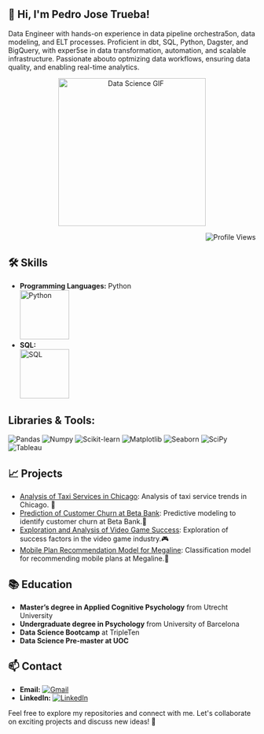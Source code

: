 ## 👋 Hi, I'm Pedro Jose Trueba!
Data Engineer with hands-on experience in data pipeline orchestra5on, data modeling, and ELT processes. Proficient in dbt, SQL, Python, Dagster, and BigQuery, with exper5se in data transformation, automation, and scalable infrastructure. Passionate abouto optmizing data workflows, ensuring data quality, and enabling real-time analytics. 

<p align="center">
  <img src="https://media.giphy.com/media/l3q2WMhNcyFOWP280/giphy.gif" alt="Data Science GIF" width="300" />
</p>

<p align="right">
  <img src="https://komarev.com/ghpvc/?username=PedroJoseTrueba&color=blue" alt="Profile Views">
</p>

## 🛠 Skills
- **Programming Languages:** Python
  <br>
  <img src="https://upload.wikimedia.org/wikipedia/commons/c/c3/Python-logo-notext.svg" alt="Python" width="100"/>
- **SQL:**
  <br>
  <img src="https://img.icons8.com/color/452/sql.png" alt="SQL" width="100"/>

## **Libraries & Tools:** 
![Pandas](https://img.shields.io/badge/Pandas-150458?style=for-the-badge&logo=pandas&logoColor=white) ![Numpy](https://img.shields.io/badge/Numpy-013243?style=for-the-badge&logo=numpy&logoColor=white) ![Scikit-learn](https://img.shields.io/badge/Scikit--learn-F7931E?style=for-the-badge&logo=scikit-learn&logoColor=white) ![Matplotlib](https://img.shields.io/badge/Matplotlib-013243?style=for-the-badge&logo=matplotlib&logoColor=white) ![Seaborn](https://img.shields.io/badge/Seaborn-4C8CBF?style=for-the-badge&logo=seaborn&logoColor=white) ![SciPy](https://img.shields.io/badge/SciPy-8CAAE6?style=for-the-badge&logo=scipy&logoColor=white) ![Tableau](https://img.shields.io/badge/Tableau-E97627?style=for-the-badge&logo=tableau&logoColor=white)

## 📈 Projects
- [Analysis of Taxi Services in Chicago](https://github.com/PedroJoseTrueba/Proyecto5_Tendencias_de_exito_en_la_Industria_de_Videojuegos.git): Analysis of taxi service trends in Chicago. 🚕
- [Prediction of Customer Churn at Beta Bank](https://github.com/PedroJoseTrueba/Prediction_of_Customer_Churn_at_Beta_Bank): Predictive modeling to identify customer churn at Beta Bank.🏦
- [Exploration and Analysis of Video Game Success](https://github.com/PedroJoseTrueba/Proyecto5_Tendencias_de_exito_en_la_Industria_de_Videojuegos.git): Exploration of success factors in the video game industry.🎮
- [Mobile Plan Recommendation Model for Megaline](https://github.com/PedroJoseTrueba/Modelo_de_Clasificacion_para_la_Recomendacion_de_Planes_Moviles_de_Megaline): Classification model for recommending mobile plans at Megaline.📱



## 📚 Education
- **Master’s degree in Applied Cognitive Psychology** from Utrecht University
- **Undergraduate degree in Psychology** from University of Barcelona
- **Data Science Bootcamp** at TripleTen
- **Data Science Pre-master at UOC**

## 📫 Contact
- **Email:** [![Gmail](https://img.shields.io/badge/Gmail-EA4335?style=for-the-badge&logo=gmail&logoColor=white)](mailto:pedrotrueba97@gmail.com)
- **LinkedIn:** [![LinkedIn](https://img.shields.io/badge/LinkedIn-0A66C2?style=for-the-badge&logo=linkedin&logoColor=white)](https://www.linkedin.com/in/pedro-jose-trueba)

Feel free to explore my repositories and connect with me. Let's collaborate on exciting projects and discuss new ideas! 🚀
